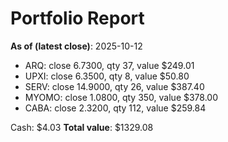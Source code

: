 # Portfolio Report
**As of (latest close)**: 2025-10-12

- ARQ: close 6.7300, qty 37, value $249.01
- UPXI: close 6.3500, qty 8, value $50.80
- SERV: close 14.9000, qty 26, value $387.40
- MYOMO: close 1.0800, qty 350, value $378.00
- CABA: close 2.3200, qty 112, value $259.84

Cash: $4.03
**Total value**: $1329.08
